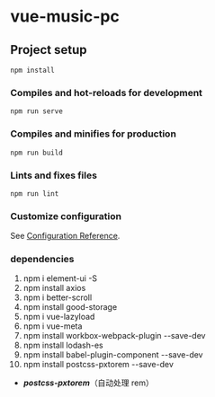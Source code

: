 # vue-music-pc

## Project setup
```
npm install
```

### Compiles and hot-reloads for development
```
npm run serve
```

### Compiles and minifies for production
```
npm run build
```

### Lints and fixes files
```
npm run lint
```

### Customize configuration
See [Configuration Reference](https://cli.vuejs.org/config/).

### dependencies
1. npm i element-ui -S
2. npm install axios
3. npm i better-scroll
4. npm install good-storage
5. npm i vue-lazyload
6. npm i vue-meta
7. npm install workbox-webpack-plugin --save-dev
8. npm install lodash-es
9. npm install babel-plugin-component --save-dev
10. npm install postcss-pxtorem --save-dev

- ***postcss-pxtorem***（自动处理 rem）